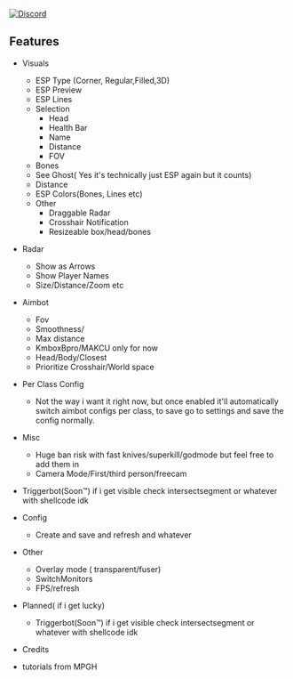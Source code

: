  [![Discord](https://github.com/user-attachments/assets/4417118b-ea28-4527-b553-6016630e2cc7)](https://discordapp.com/users/makimura.dev)
 
 

## Features
- Visuals
  - ESP Type (Corner, Regular,Filled,3D)
  - ESP Preview
  - ESP Lines
  - Selection
    - Head
    - Health Bar
    - Name
    - Distance
    - FOV
   - Bones
   - See Ghost( Yes it's technically just ESP again but it counts)
   - Distance
   - ESP Colors(Bones, Lines etc)
   - Other
     - Draggable Radar
     - Crosshair Notification
     - Resizeable box/head/bones
- Radar
  - Show as Arrows
  - Show Player Names
  - Size/Distance/Zoom etc

- Aimbot
    - Fov
    - Smoothness/
    - Max distance
    - KmboxBpro/MAKCU only for now
    - Head/Body/Closest
    - Prioritize Crosshair/World space
- Per Class Config
  - Not the way i want it right now, but once enabled it'll automatically switch aimbot configs per class, to save go to settings and save the config normally.
- Misc
  - Huge ban risk with fast knives/superkill/godmode  but feel free to add them in
  - Camera Mode/First/third person/freecam 
- Triggerbot(Soon™) if i get visible check intersectsegment or whatever with shellcode idk
 - Config
   - Create and save and refresh and whatever
 - Other
   - Overlay mode ( transparent/fuser)
   - SwitchMonitors
   - FPS/refresh
- Planned( if i get lucky)
  - Triggerbot(Soon™) if i get visible check intersectsegment or whatever with shellcode idk
    


 - Credits
 - tutorials from MPGH

 
